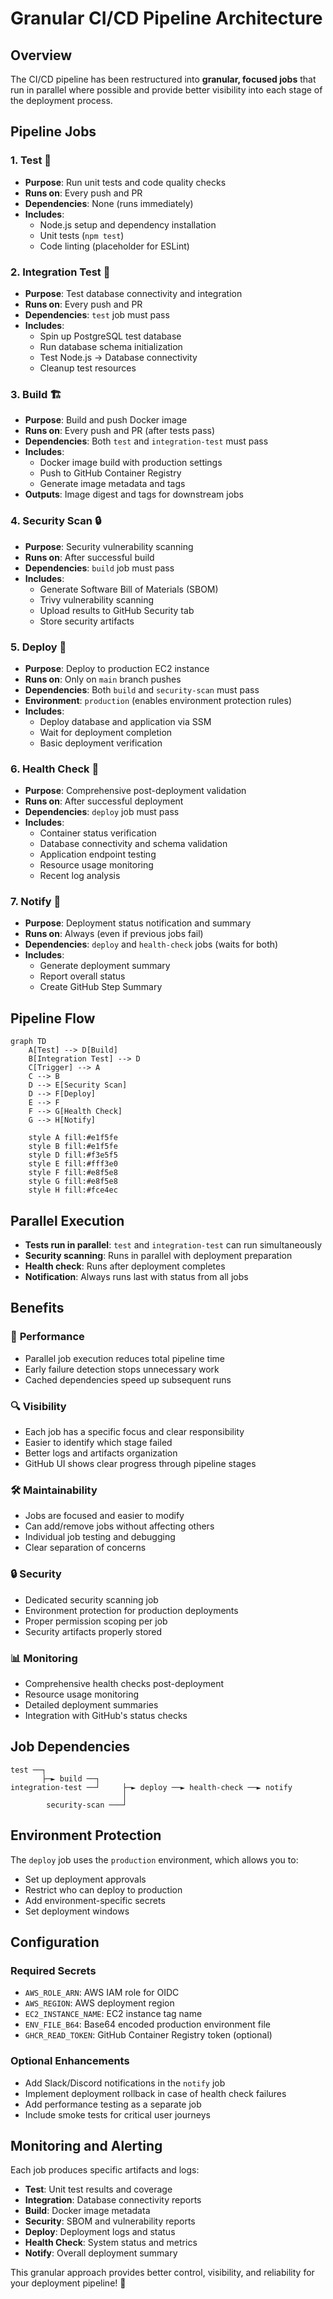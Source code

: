# Granular CI/CD Pipeline Architecture

## Overview

The CI/CD pipeline has been restructured into **granular, focused jobs** that run in parallel where possible and provide better visibility into each stage of the deployment process.

## Pipeline Jobs

### 1. **Test** 🧪
- **Purpose**: Run unit tests and code quality checks
- **Runs on**: Every push and PR
- **Dependencies**: None (runs immediately)
- **Includes**:
  - Node.js setup and dependency installation
  - Unit tests (`npm test`)
  - Code linting (placeholder for ESLint)

### 2. **Integration Test** 🔗
- **Purpose**: Test database connectivity and integration
- **Runs on**: Every push and PR
- **Dependencies**: `test` job must pass
- **Includes**:
  - Spin up PostgreSQL test database
  - Run database schema initialization
  - Test Node.js → Database connectivity
  - Cleanup test resources

### 3. **Build** 🏗️
- **Purpose**: Build and push Docker image
- **Runs on**: Every push and PR (after tests pass)
- **Dependencies**: Both `test` and `integration-test` must pass
- **Includes**:
  - Docker image build with production settings
  - Push to GitHub Container Registry
  - Generate image metadata and tags
- **Outputs**: Image digest and tags for downstream jobs

### 4. **Security Scan** 🔒
- **Purpose**: Security vulnerability scanning
- **Runs on**: After successful build
- **Dependencies**: `build` job must pass
- **Includes**:
  - Generate Software Bill of Materials (SBOM)
  - Trivy vulnerability scanning
  - Upload results to GitHub Security tab
  - Store security artifacts

### 5. **Deploy** 🚀
- **Purpose**: Deploy to production EC2 instance
- **Runs on**: Only on `main` branch pushes
- **Dependencies**: Both `build` and `security-scan` must pass
- **Environment**: `production` (enables environment protection rules)
- **Includes**:
  - Deploy database and application via SSM
  - Wait for deployment completion
  - Basic deployment verification

### 6. **Health Check** 🏥
- **Purpose**: Comprehensive post-deployment validation
- **Runs on**: After successful deployment
- **Dependencies**: `deploy` job must pass
- **Includes**:
  - Container status verification
  - Database connectivity and schema validation
  - Application endpoint testing
  - Resource usage monitoring
  - Recent log analysis

### 7. **Notify** 📢
- **Purpose**: Deployment status notification and summary
- **Runs on**: Always (even if previous jobs fail)
- **Dependencies**: `deploy` and `health-check` jobs (waits for both)
- **Includes**:
  - Generate deployment summary
  - Report overall status
  - Create GitHub Step Summary

## Pipeline Flow

```mermaid
graph TD
    A[Test] --> D[Build]
    B[Integration Test] --> D
    C[Trigger] --> A
    C --> B
    D --> E[Security Scan]
    D --> F[Deploy]
    E --> F
    F --> G[Health Check]
    G --> H[Notify]
    
    style A fill:#e1f5fe
    style B fill:#e1f5fe
    style D fill:#f3e5f5
    style E fill:#fff3e0
    style F fill:#e8f5e8
    style G fill:#e8f5e8
    style H fill:#fce4ec
```

## Parallel Execution

- **Tests run in parallel**: `test` and `integration-test` can run simultaneously
- **Security scanning**: Runs in parallel with deployment preparation
- **Health check**: Runs after deployment completes
- **Notification**: Always runs last with status from all jobs

## Benefits

### 🚀 **Performance**
- Parallel job execution reduces total pipeline time
- Early failure detection stops unnecessary work
- Cached dependencies speed up subsequent runs

### 🔍 **Visibility**
- Each job has a specific focus and clear responsibility
- Easier to identify which stage failed
- Better logs and artifacts organization
- GitHub UI shows clear progress through pipeline stages

### 🛠️ **Maintainability**
- Jobs are focused and easier to modify
- Can add/remove jobs without affecting others
- Individual job testing and debugging
- Clear separation of concerns

### 🔒 **Security**
- Dedicated security scanning job
- Environment protection for production deployments
- Proper permission scoping per job
- Security artifacts properly stored

### 📊 **Monitoring**
- Comprehensive health checks post-deployment
- Resource usage monitoring
- Detailed deployment summaries
- Integration with GitHub's status checks

## Job Dependencies

```
test ──┐
       ├─► build ──┐
integration-test ──┘     ├─► deploy ──► health-check ──► notify
                         │
        security-scan ───┘
```

## Environment Protection

The `deploy` job uses the `production` environment, which allows you to:
- Set up deployment approvals
- Restrict who can deploy to production
- Add environment-specific secrets
- Set deployment windows

## Configuration

### Required Secrets
- `AWS_ROLE_ARN`: AWS IAM role for OIDC
- `AWS_REGION`: AWS deployment region  
- `EC2_INSTANCE_NAME`: EC2 instance tag name
- `ENV_FILE_B64`: Base64 encoded production environment file
- `GHCR_READ_TOKEN`: GitHub Container Registry token (optional)

### Optional Enhancements
- Add Slack/Discord notifications in the `notify` job
- Implement deployment rollback in case of health check failures
- Add performance testing as a separate job
- Include smoke tests for critical user journeys

## Monitoring and Alerting

Each job produces specific artifacts and logs:
- **Test**: Unit test results and coverage
- **Integration**: Database connectivity reports
- **Build**: Docker image metadata
- **Security**: SBOM and vulnerability reports
- **Deploy**: Deployment logs and status
- **Health Check**: System status and metrics
- **Notify**: Overall deployment summary

This granular approach provides better control, visibility, and reliability for your deployment pipeline! 🎉